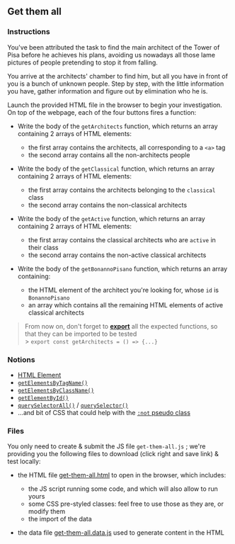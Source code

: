 ## Get them all

### Instructions

You've been attributed the task to find the main architect of the Tower of Pisa before he achieves his plans, avoiding us nowadays all those lame pictures of people pretending to stop it from falling.

You arrive at the architects' chamber to find him, but all you have in front of you is a bunch of unknown people.
Step by step, with the little information you have, gather information and figure out by elimination who he is.

Launch the provided HTML file in the browser to begin your investigation.<br/>
On top of the webpage, each of the four buttons fires a function:

- Write the body of the `getArchitects` function, which returns an array containing 2 arrays of HTML elements:

  - the first array contains the architects, all corresponding to a `<a>` tag
  - the second array contains all the non-architects people

- Write the body of the `getClassical` function, which returns an array containing 2 arrays of HTML elements:

  - the first array contains the architects belonging to the `classical` class
  - the second array contains the non-classical architects

- Write the body of the `getActive` function, which returns an array containing 2 arrays of HTML elements:

  - the first array contains the classical architects who are `active` in their class
  - the second array contains the non-active classical architects

- Write the body of the `getBonannoPisano` function, which returns an array containing:
  - the HTML element of the architect you're looking for, whose `id` is `BonannoPisano`
  - an array which contains all the remaining HTML elements of active classical architects

> From now on, don't forget to [**export**](https://developer.mozilla.org/en-US/docs/Web/JavaScript/Reference/Statements/export) all the expected functions, so that they can be imported to be tested<br/> > `export const getArchitects = () => {...}`

### Notions

- [HTML Element](https://developer.mozilla.org/en-US/docs/Web/API/Element)
- [`getElementsByTagName()`](https://developer.mozilla.org/en-US/docs/Web/API/Document/getElementsByTagName)
- [`getElementsByClassName()`](https://developer.mozilla.org/en-US/docs/Web/API/Document/getElementsByClassName)
- [`getElementById()`](https://developer.mozilla.org/en-US/docs/Web/API/Document/getElementById)
- [`querySelectorAll()`](https://developer.mozilla.org/en-US/docs/Web/API/Document/querySelectorAll) / [`querySelector()`](https://developer.mozilla.org/en-US/docs/Web/API/Document/querySelector)
- ...and bit of CSS that could help with the [`:not` pseudo class](https://developer.mozilla.org/en-US/docs/Web/CSS/:not)

### Files

You only need to create & submit the JS file `get-them-all.js` ; we're providing you the following files to download (click right and save link) & test locally:

- the HTML file [get-them-all.html](/public/subjects/get-them-all/get-them-all.html) to open in the browser, which includes:

  - the JS script running some code, and which will also allow to run yours
  - some CSS pre-styled classes: feel free to use those as they are, or modify them
  - the import of the data

- the data file [get-them-all.data.js](/public/subjects/get-them-all/get-them-all.data.js) used to generate content in the HTML
